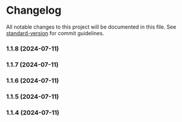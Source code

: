 # Changelog

All notable changes to this project will be documented in this file. See [standard-version](https://github.com/conventional-changelog/standard-version) for commit guidelines.

### 1.1.8 (2024-07-11)

### 1.1.7 (2024-07-11)

### 1.1.6 (2024-07-11)

### 1.1.5 (2024-07-11)

### 1.1.4 (2024-07-11)
